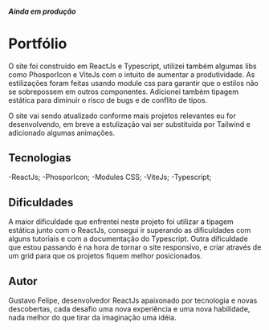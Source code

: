 ##### Ainda em produção

# Portfólio

O site foi construido em ReactJs e Typescript, utilizei também algumas libs como PhosporIcon e ViteJs com o intuito de aumentar a produtividade. As estilizações foram feitas usando module css para garantir que o estilos não se sobrepossem em outros componentes. Adicionei também tipagem estática para diminuir o risco de bugs e de conflito de tipos. 

O site vai sendo atualizado conforme mais projetos relevantes eu for desenvolvendo, em breve a estulização vai ser substituida por Tailwind e adicionado algumas animações.

## Tecnologias
-ReactJs;
-PhosporIcon;
-Modules CSS;
-ViteJs;
-Typescript;

## Dificuldades
A maior dificuldade que enfrentei neste projeto foi utilizar a tipagem estática junto com o ReactJs, consegui ir superando as dificuldades com alguns tutoriais e com a documentação do Typescript.
Outra dificuldade que estou passando é na hora de tornar o site responsivo, e criar através de um grid para que os projetos fiquem melhor posicionados.

## Autor
Gustavo Felipe, desenvolvedor ReactJs apaixonado por tecnologia e novas descobertas, cada desafio uma nova experiência e uma nova habilidade, nada melhor do que tirar da imaginação uma idéia.